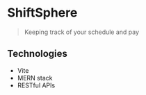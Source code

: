 # ShiftSphere
> Keeping track of your schedule and pay

## Technologies
- Vite
- MERN stack
- RESTful APIs